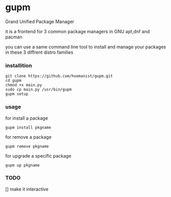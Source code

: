 # gupm
Grand Unified Package Manager

it is a frontend for 3 common package managers in GNU apt,dnf and pacman

you can use a same command line tool to install and manage your packages in these 3 diffrent distro families

### installition

```
git clone https://github.com/hoomanist/gupm.git
cd gupm
chmod +x main.py
sudo cp main.py /usr/bin/gupm
gupm setup
```

### usage

for install a package
```
gupm install pkgname
```
for remove a package
```
gupm remove pkgname
```
for upgrade a specific package
```
gupm up pkgname
```
### TODO
[] make it interactive